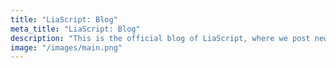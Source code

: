 ```yaml
---
title: "LiaScript: Blog"
meta_title: "LiaScript: Blog"
description: "This is the official blog of LiaScript, where we post news, updates, tutorials, and other interesting stuff related to LiaScript and Open Educational Resources."
image: "/images/main.png"
---
```

